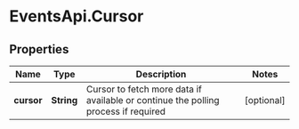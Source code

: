 # EventsApi.Cursor

## Properties

Name | Type | Description | Notes
------------ | ------------- | ------------- | -------------
**cursor** | **String** | Cursor to fetch more data if available or continue the polling process if required | [optional] 


